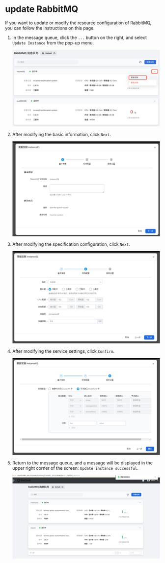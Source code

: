 # update RabbitMQ

If you want to update or modify the resource configuration of RabbitMQ, you can follow the instructions on this page.

1. In the message queue, click the `...` button on the right, and select `Update Instance` from the pop-up menu.

    ![](../images/update01.png)

2. After modifying the basic information, click `Next`.

    ![](../images/update02.png)

3. After modifying the specification configuration, click `Next`.

    ![](../images/update03.png)

4. After modifying the service settings, click `Confirm`.

    ![](../images/update04.png)

5. Return to the message queue, and a message will be displayed in the upper right corner of the screen: `Update instance successful`.

    ![](../images/update05.png)